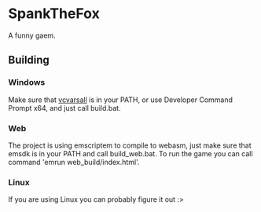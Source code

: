 # SpankTheFox

A funny gaem.

## Building
### Windows
Make sure that [vcvarsall](https://learn.microsoft.com/en-us/cpp/build/building-on-the-command-line?view=msvc-170#developer_command_file_locations) is in your PATH, or use Developer Command Prompt x64, and just call build.bat.

### Web
The project is using emscriptem to compile to webasm, just make sure that emsdk is in your PATH and call build_web.bat. To run the game you can call command 'emrun web_build/index.html'.

### Linux
If you are using Linux you can probably figure it out :>